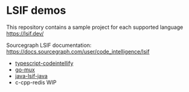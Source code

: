 # LSIF demos

This repository contains a sample project for each supported language https://lsif.dev/

Sourcegraph LSIF documentation: https://docs.sourcegraph.com/user/code_intelligence/lsif

- [typescript-codeintellify](./typescript-codeintellify/src/hoverifier.ts)
- [go-mux](./go-mux/mux.go)
- [java-lsif-java](./java-lsif-java/src/main/java/DocumentIndexer.java)
- c-cpp-redis WIP
